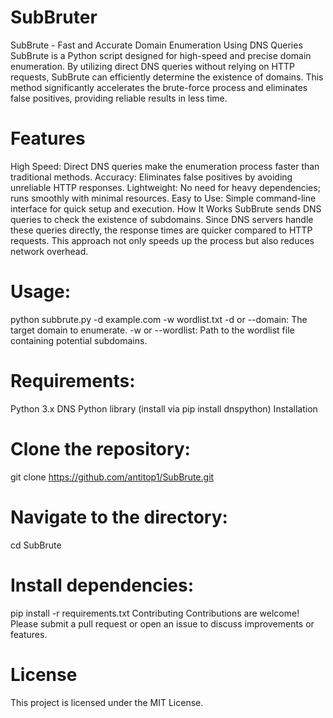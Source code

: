 # SubBruter
SubBrute - Fast and Accurate Domain Enumeration Using DNS Queries
SubBrute is a Python script designed for high-speed and precise domain enumeration. By utilizing direct DNS queries without relying on HTTP requests, SubBrute can efficiently determine the existence of domains. This method significantly accelerates the brute-force process and eliminates false positives, providing reliable results in less time.

# Features
High Speed: Direct DNS queries make the enumeration process faster than traditional methods.
Accuracy: Eliminates false positives by avoiding unreliable HTTP responses.
Lightweight: No need for heavy dependencies; runs smoothly with minimal resources.
Easy to Use: Simple command-line interface for quick setup and execution.
How It Works
SubBrute sends DNS queries to check the existence of subdomains. Since DNS servers handle these queries directly, the response times are quicker compared to HTTP requests. This approach not only speeds up the process but also reduces network overhead.

# Usage:
python subbrute.py -d example.com -w wordlist.txt
-d or --domain: The target domain to enumerate.
-w or --wordlist: Path to the wordlist file containing potential subdomains.

# Requirements:
Python 3.x
DNS Python library (install via pip install dnspython)
Installation

# Clone the repository:
git clone https://github.com/antitop1/SubBrute.git

# Navigate to the directory:
cd SubBrute

# Install dependencies:
pip install -r requirements.txt
Contributing
Contributions are welcome! Please submit a pull request or open an issue to discuss improvements or features.

# License
This project is licensed under the MIT License.

